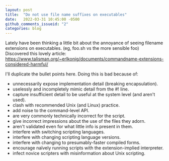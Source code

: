 ```yaml
---
layout: post
title:  "Do not use file name suffixes on executables"
date:   2022-03-31 10:45:00 -0500
github_comments_issueid: "2"
categories: blog
---
```


Lately have been thinking a little bit about the annoyance of seeing filename
extensions on executables. (eg, foo.sh vs the more sensible foo)   Discovered
this lovely article: https://www.talisman.org/~erlkonig/documents/commandname-extensions-considered-harmful/

I'll duplicate the bullet points here.  Doing this is bad because of:

* unnecessarily expose implementation detail (breaking encapsulation).
* uselessly and incompletely mimic detail from the #! line.
* capture insufficient detail to be useful at the system level (and aren't used).
* clash with recommended Unix (and Linux) practice.
* add noise to the command-level API.
* are very commonly technically incorrect for the script.
* give incorrect impressions about the use of the files they adorn.
* aren't validated even for what little info is present in them.
* interfere with switching scripting languages.
* interfere with changing scripting language versions.
* interfere with changing to presumably-faster compiled forms.
* encourage naïvely running scripts with the extension-implied interpreter.
* infect novice scripters with misinformation about Unix scripting.

